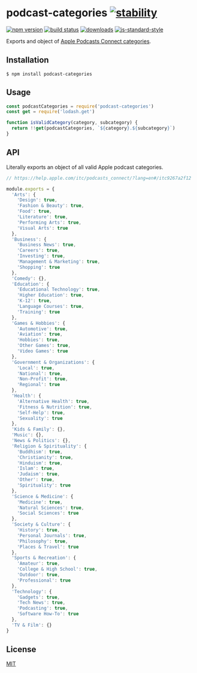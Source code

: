 # podcast-categories [![stability][0]][1]
[![npm version][2]][3] [![build status][4]][5]
[![downloads][8]][9] [![js-standard-style][10]][11]

Exports and object of [Apple Podcasts Connect categories][categories].

## Installation
```console
$ npm install podcast-categories
```

## Usage

```js
const podcastCategories = require('podcast-categories')
const get = require('lodash.get')

function isValidCategory(category, subcategory) {
  return !!get(podcastCategories, `${category}.${subcategory}`)
}
```

## API

Literally exports an object of all valid Apple podcast categories.

```js
// https://help.apple.com/itc/podcasts_connect/?lang=en#/itc9267a2f12

module.exports = {
  'Arts': {
    'Design': true,
    'Fashion & Beauty': true,
    'Food': true,
    'Literature': true,
    'Performing Arts': true,
    'Visual Arts': true
  },
  'Business': {
    'Business News': true,
    'Careers': true,
    'Investing': true,
    'Management & Marketing': true,
    'Shopping': true
  },
  'Comedy': {},
  'Education': {
    'Educational Technology': true,
    'Higher Education': true,
    'K-12': true,
    'Language Courses': true,
    'Training': true
  },
  'Games & Hobbies': {
    'Automotive': true,
    'Aviation': true,
    'Hobbies': true,
    'Other Games': true,
    'Video Games': true
  },
  'Government & Organizations': {
    'Local': true,
    'National': true,
    'Non-Profit': true,
    'Regional': true
  },
  'Health': {
    'Alternative Health': true,
    'Fitness & Nutrition': true,
    'Self-Help': true,
    'Sexuality': true
  },
  'Kids & Family': {},
  'Music': {},
  'News & Politics': {},
  'Religion & Spirituality': {
    'Buddhism': true,
    'Christianity': true,
    'Hinduism': true,
    'Islam': true,
    'Judaism': true,
    'Other': true,
    'Spirituality': true
  },
  'Science & Medicine': {
    'Medicine': true,
    'Natural Sciences': true,
    'Social Sciences': true
  },
  'Society & Culture': {
    'History': true,
    'Personal Journals': true,
    'Philosophy': true,
    'Places & Travel': true
  },
  'Sports & Recreation': {
    'Amateur': true,
    'College & High School': true,
    'Outdoor': true,
    'Professional': true
  },
  'Technology': {
    'Gadgets': true,
    'Tech News': true,
    'Podcasting': true,
    'Software How-To': true
  },
  'TV & Film': {}
}
```

## License
[MIT](https://tldrlegal.com/license/mit-license)

[0]: https://img.shields.io/badge/stability-stable-green.svg?style=flat-square
[1]: https://nodejs.org/api/documentation.html#documentation_stability_index
[2]: https://img.shields.io/npm/v/podcast-categories.svg?style=flat-square
[3]: https://npmjs.org/package/podcast-categories
[4]: https://img.shields.io/travis/bcomnes/podcast-categories/master.svg?style=flat-square
[5]: https://travis-ci.org/bcomnes/podcast-categories
[8]: http://img.shields.io/npm/dm/podcast-categories.svg?style=flat-square
[9]: https://npmjs.org/package/podcast-categories
[10]: https://img.shields.io/badge/code%20style-standard-brightgreen.svg?style=flat-square
[11]: https://github.com/feross/standard
[categories]: https://help.apple.com/itc/podcasts_connect/?lang=en#/itc9267a2f12
